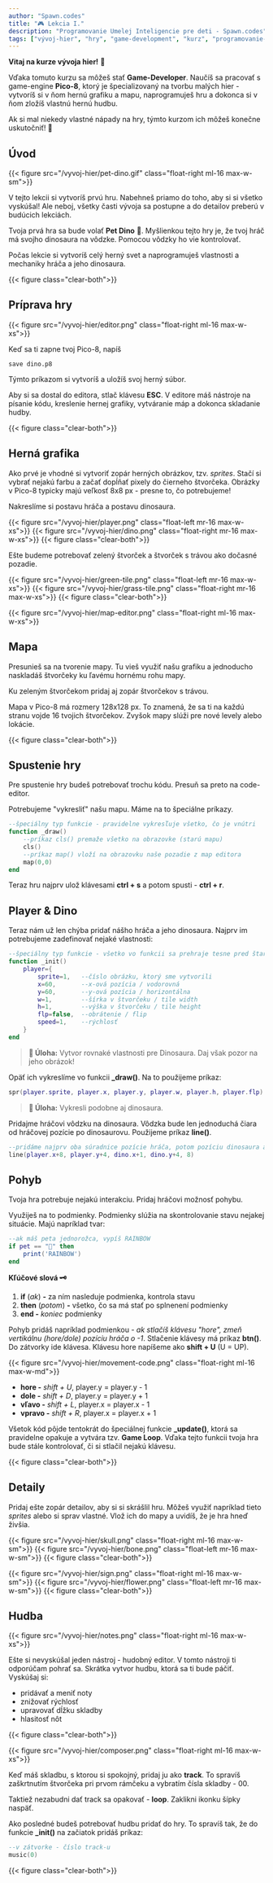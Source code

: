 ```yaml
---
author: "Spawn.codes"
title: "🎮 Lekcia I."
description: "Programovanie Umelej Inteligencie pre deti - Spawn.codes"
tags: ["vývoj-hier", "hry", "game-development", "kurz", "programovanie-hier", "programovanie-pre-deti"]
---
```


**Vitaj na kurze vývoja hier!** 👋

<!--more-->

Vďaka tomuto kurzu sa môžeš stať **Game-Developer**. Naučíš sa pracovať s game-engine **Pico-8**, ktorý je špecializovaný na tvorbu malých hier - vytvoríš si v ňom hernú grafiku a mapu, naprogramuješ hru a dokonca si v ňom zložíš vlastnú hernú hudbu.

Ak si mal niekedy vlastné nápady na hry, týmto kurzom ich môžeš konečne uskutočniť! 💪

## Úvod

{{< figure src="/vyvoj-hier/pet-dino.gif" class="float-right ml-16 max-w-sm">}}

V tejto lekcii si vytvoríš prvú hru. Nabehneš priamo do toho, aby si si všetko vyskúšal! Ale neboj, všetky časti vývoja sa postupne a do detailov preberú v budúcich lekciách.

Tvoja prvá hra sa bude volať **Pet Dino** 🐲. Myšlienkou tejto hry je, že tvoj hráč má svojho dinosaura na vôdzke. Pomocou vôdzky ho vie kontrolovať.

Počas lekcie si vytvoríš celý herný svet a naprogramuješ vlastnosti a mechaniky hráča a jeho dinosaura.

{{< figure class="clear-both">}}

## Príprava hry

{{< figure src="/vyvoj-hier/editor.png" class="float-right ml-16 max-w-xs">}}

Keď sa ti zapne tvoj Pico-8, napíš

```
save dino.p8
```
Týmto príkazom si vytvoríš a uložíš svoj herný súbor.

Aby si sa dostal do editora, stlač klávesu **ESC**. V editore máš nástroje na písanie kódu, kreslenie hernej grafiky, vytváranie máp a dokonca skladanie hudby.

{{< figure class="clear-both">}}

## Herná grafika
Ako prvé je vhodné si vytvoriť zopár herných obrázkov, tzv. *sprites*. Stačí si vybrať nejakú farbu a začať dopĺňať pixely do čierneho štvorčeka. Obrázky v Pico-8 typicky majú veľkosť 8x8 px - presne to, čo potrebujeme!

Nakreslíme si postavu hráča a postavu dinosaura.

{{< figure src="/vyvoj-hier/player.png" class="float-left mr-16 max-w-xs">}}
{{< figure src="/vyvoj-hier/dino.png" class="float-right mr-16 max-w-xs">}}
{{< figure class="clear-both">}}

Ešte budeme potrebovať zelený štvorček a štvorček s trávou ako dočasné pozadie.

{{< figure src="/vyvoj-hier/green-tile.png" class="float-left mr-16 max-w-xs">}}
{{< figure src="/vyvoj-hier/grass-tile.png" class="float-right mr-16 max-w-xs">}}
{{< figure class="clear-both">}}

{{< figure src="/vyvoj-hier/map-editor.png" class="float-right ml-16 max-w-xs">}}

## Mapa
Presunieš sa na tvorenie mapy. Tu vieš využiť našu grafiku a jednoducho naskladáš štvorčeky ku ľavému hornému rohu mapy.

Ku zeleným štvorčekom pridaj aj zopár štvorčekov s trávou.

Mapa v Pico-8 má rozmery 128x128 px. To znamená, že sa ti na každú stranu vojde 16 tvojich štvorčekov. Zvyšok mapy slúži pre nové levely alebo lokácie.

{{< figure class="clear-both">}}

## Spustenie hry
Pre spustenie hry budeš potrebovať trochu kódu. Presuň sa preto na code-editor.

Potrebujeme "vykresliť" našu mapu. Máme na to špeciálne príkazy.

```lua
--špeciálny typ funkcie - pravidelne vykresľuje všetko, čo je vnútri
function _draw()
    --príkaz cls() premaže všetko na obrazovke (starú mapu)
    cls()
    --príkaz map() vloží na obrazovku naše pozadie z map editora
    map(0,0)
end
```

Teraz hru najprv ulož klávesami **ctrl + s** a potom spusti - **ctrl + r**.

## Player & Dino
Teraz nám už len chýba pridať nášho hráča a jeho dinosaura. Najprv im potrebujeme zadefinovať nejaké vlastnosti:

```lua
--špeciálny typ funkcie - všetko vo funkcii sa prehraje tesne pred štartom hry
function _init()
    player={
        sprite=1,   --číslo obrázku, ktorý sme vytvorili
        x=60,       --x-ová pozícia / vodorovná
        y=60,       --y-ová pozícia / horizontálna
        w=1,        --šírka v štvorčeku / tile width
        h=1,        --výška v štvorčeku / tile height
        flp=false,  --obrátenie / flip
        speed=1,    --rýchlosť
    }
end
```

> **🔰 Úloha:** Vytvor rovnaké vlastnosti pre Dinosaura. Daj však pozor na jeho obrázok!

Opäť ich vykreslíme vo funkcii **_draw()**. Na to použijeme príkaz:

```lua
spr(player.sprite, player.x, player.y, player.w, player.h, player.flp)
```

> **🔰 Úloha:** Vykresli podobne aj dinosaura.

Pridajme hráčovi vôdzku na dinosaura. Vôdzka bude len jednoduchá čiara od hráčovej pozície po dinosaurovu. Použijeme príkaz **line()**.

```lua
--pridáme najprv oba súradnice pozície hráča, potom pozíciu dinosaura a nakoniec farbu (8=červená)
line(player.x+8, player.y+4, dino.x+1, dino.y+4, 8)
```

## Pohyb
Tvoja hra potrebuje nejakú interakciu. Pridaj hráčovi možnosť pohybu.

Využiješ na to podmienky. Podmienky slúžia na skontrolovanie stavu nejakej situácie. Majú napríklad tvar:

```lua
--ak máš peta jednorožca, vypíš RAINBOW
if pet == "🦄" then
    print('RAINBOW')
end
```

**Kľúčové slová 🗝**
1. **if** (*ak*) **-** za ním nasleduje podmienka, kontrola stavu
2. **then** (*potom*) **-** všetko, čo sa má stať po splnenení podmienky
3. **end -** *koniec* podmienky

Pohyb pridáš napríklad podmienkou - *ak stlačíš klávesu "hore", zmeň vertikálnu (hore/dole) pozíciu hráča o -1*.
Stlačenie klávesy má príkaz **btn()**. Do zátvorky ide klávesa. Klávesu hore napíšeme ako **shift + U** (U = UP).

{{< figure src="/vyvoj-hier/movement-code.png" class="float-right ml-16 max-w-md">}}

- **hore -** *shift + U*, player.y = player.y - 1
- **dole -** *shift + D*, player.y = player.y + 1
- **vľavo -** *shift + L*, player.x = player.x - 1
- **vpravo -** *shift + R*, player.x = player.x + 1

Všetok kód pôjde tentokrát do špeciálnej funkcie **_update()**, ktorá sa pravidelne opakuje a vytvára tzv. **Game Loop**.
Vďaka tejto funkcii tvoja hra bude stále kontrolovať, či si stlačil nejakú klávesu.

{{< figure class="clear-both">}}

## Detaily
Pridaj ešte zopár detailov, aby si si skrášlil hru. Môžeš využiť napríklad tieto *sprites* alebo si sprav vlastné.
Vlož ich do mapy a uvidíš, že je hra hneď živšia.

{{< figure src="/vyvoj-hier/skull.png" class="float-right ml-16 max-w-sm">}}
{{< figure src="/vyvoj-hier/bone.png" class="float-left mr-16 max-w-sm">}}
{{< figure class="clear-both">}}

{{< figure src="/vyvoj-hier/sign.png" class="float-right ml-16 max-w-sm">}}
{{< figure src="/vyvoj-hier/flower.png" class="float-left mr-16 max-w-sm">}}
{{< figure class="clear-both">}}

## Hudba

{{< figure src="/vyvoj-hier/notes.png" class="float-right ml-16 max-w-xs">}}

Ešte si nevyskúšal jeden nástroj - hudobný editor. V tomto nástroji ti odporúčam pohrať sa. Skrátka vytvor hudbu, ktorá sa ti bude páčiť. Vyskúšaj si:
- pridávať a meniť noty
- znižovať rýchlosť
- upravovať dĺžku skladby
- hlasitosť nôt

{{< figure class="clear-both">}}

{{< figure src="/vyvoj-hier/composer.png" class="float-right ml-16 max-w-xs">}}

Keď máš skladbu, s ktorou si spokojný, pridaj ju ako **track**. To spravíš zaškrtnutím štvorčeka pri prvom rámčeku a vybratím čísla skladby - 00.

Taktiež nezabudni dať track sa opakovať - **loop**. Zaklikni ikonku šípky naspäť.

Ako posledné budeš potrebovať hudbu pridať do hry. To spravíš tak, že do funkcie **_init()** na začiatok pridáš príkaz:

```lua
--v zátvorke - číslo track-u
music(0)
```

{{< figure class="clear-both">}}